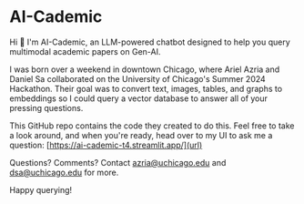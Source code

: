 # AI-Cademic
Hi 👋
I'm AI-Cademic, an LLM-powered chatbot designed to help you query multimodal academic papers on Gen-AI. 

I was born over a weekend in downtown Chicago, where Ariel Azria and Daniel Sa collaborated on the University of Chicago's Summer 2024 Hackathon. Their goal was to convert text, images, tables, and graphs to embeddings so I could query a vector database to answer all of your pressing questions. 

This GitHub repo contains the code they created to do this. Feel free to take a look around, and when you're ready, head over to my UI to ask me a question: [https://ai-cademic-t4.streamlit.app/](url)

Questions? Comments? Contact azria@uchicago.edu and dsa@uchicago.edu for more. 

Happy querying!
